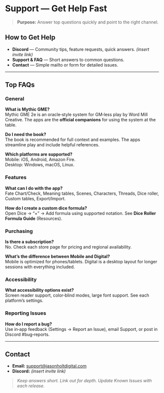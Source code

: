 # Support — Get Help Fast

> **Purpose:** Answer top questions quickly and point to the right channel.

## How to Get Help
- **Discord** — Community tips, feature requests, quick answers. *(insert invite link)*  
- **Support & FAQ** — Short answers to common questions.  
- **Contact** — Simple mailto or form for detailed issues.

---

## Top FAQs

### General
**What is Mythic GME?**  
Mythic GME 2e is an oracle‑style system for GM‑less play by Word Mill Creative. The apps are the **official companions** for using the system at the table.

**Do I need the book?**  
The book is recommended for full context and examples. The apps streamline play and include helpful references.

**Which platforms are supported?**  
Mobile: iOS, Android, Amazon Fire.  
Desktop: Windows, macOS, Linux.

### Features
**What can I do with the app?**  
Fate Chart/Check, Meaning tables, Scenes, Characters, Threads, Dice roller, Custom tables, Export/Import.

**How do I create a custom dice formula?**  
Open Dice → “+” → Add formula using supported notation. See **Dice Roller Formula Guide** (Resources).

### Purchasing
**Is there a subscription?**  
No. Check each store page for pricing and regional availability.

**What’s the difference between Mobile and Digital?**  
Mobile is optimized for phones/tablets. Digital is a desktop layout for longer sessions with everything included.

### Accessibility
**What accessibility options exist?**  
Screen reader support, color‑blind modes, large font support. See each platform’s settings.

### Reporting Issues
**How do I report a bug?**  
Use in‑app feedback (Settings → Report an Issue), email Support, or post in Discord #bug‑reports.

---

## Contact
- **Email:** support@jasonholtdigital.com  
- **Discord:** *(insert invite link)*

> _Keep answers short. Link out for depth. Update Known Issues with each release._


